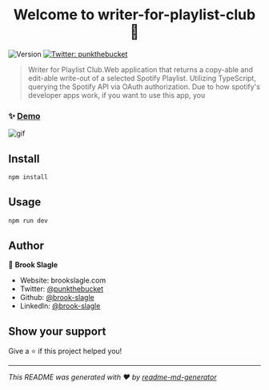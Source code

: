 <h1 align="center">Welcome to writer-for-playlist-club 👋</h1>
<p>
  <img alt="Version" src="https://img.shields.io/badge/version-0.0.0-blue.svg?cacheSeconds=2592000" />
  <a href="https://twitter.com/punkthebucket" target="_blank">
    <img alt="Twitter: punkthebucket" src="https://img.shields.io/twitter/follow/punkthebucket.svg?style=social" />
  </a>
</p>

> Writer for Playlist Club.Web application that returns a copy-able and edit-able write-out of a selected Spotify Playlist. Utilizing TypeScript, querying the Spotify API via OAuth authorization. Due to how spotify's developer apps work, if you want to use this app, you

### ✨ [Demo](https://writer-for-playlist-club.netlify.app)
![gif](https://i.imgur.com/besJSIp.gif)

## Install

```sh
npm install
```

## Usage

```sh
npm run dev
```

## Author

👤 **Brook Slagle**

* Website: brookslagle.com
* Twitter: [@punkthebucket](https://twitter.com/punkthebucket)
* Github: [@brook-slagle](https://github.com/brook-slagle)
* LinkedIn: [@brook-slagle](https://linkedin.com/in/brook-slagle)

## Show your support

Give a ⭐️ if this project helped you!

***
_This README was generated with ❤️ by [readme-md-generator](https://github.com/kefranabg/readme-md-generator)_